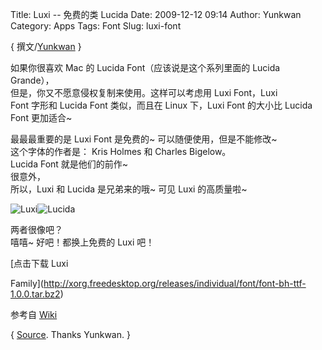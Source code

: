 Title: Luxi -- 免费的类 Lucida
Date: 2009-12-12 09:14
Author: Yunkwan
Category: Apps
Tags: Font
Slug: luxi-font

{ 撰文/[Yunkwan](http://kwanlife.yo2.cn) }

如果你很喜欢 Mac 的 Lucida Font（应该说是这个系列里面的 Lucida
Grande），  
但是，你又不愿意侵权复制来使用。这样可以考虑用 Luxi Font，Luxi  
Font 字形和 Lucida Font 类似，而且在 Linux 下，Luxi Font 的大小比
Lucida  
Font 更加适合~

最最最重要的是 Luxi Font 是免费的~ 可以随便使用，但是不能修改~  
这个字体的作者是： Kris Holmes 和 Charles Bigelow。  
Lucida Font 就是他们的前作~  
很意外，  
所以，Luxi 和 Lucida 是兄弟来的哦~ 可见 Luxi 的高质量啦~

![Luxi](http://i.linuxtoy.org/images/2009/12/Luxi\_Sans.png)![Lucida](http://i.linuxtoy.org/images/2009/12/LucidaGrandeSpecAIB.png)

两者很像吧？  
嘻嘻~ 好吧！都换上免费的 Luxi 吧！

[点击下载 Luxi  

Family](http://xorg.freedesktop.org/releases/individual/font/font-bh-ttf-1.0.0.tar.bz2)

参考自 [Wiki](http://en.wikipedia.org/wiki/Luxi\_(fonts))

{ [Source](http://kwanlife.yo2.cn/articles/luxi.html). Thanks Yunkwan. }
